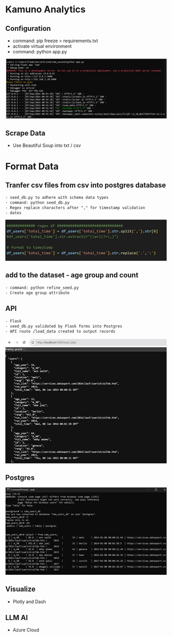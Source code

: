 # Kamuno Analytics

## Configuration
- command: pip freeze > requirements.txt
- activate virtual environment
- command: python app.py

![alt text](python_app.jpg)

## Scrape Data
- Use Beautiful Soup into txt / csv


# Format Data

## Tranfer csv files from csv into postgres database
```
- seed_db.py to adhere with schema data types
- command: python seed_db.py
- Regex replace characters after "," for timestamp validation
- dates
```

![alt text](code_seed.jpg)


## add to the dataset - age group and count
```
- command: python refine_seed.py
- Create age group attribute
```

## API
```
- Flask
- seed_db.py validated by Flask forms into Postgres
- API route /load_data created to output records
```

![alt text](api_route.jpg)

## Postgres

![alt text](psql_records.jpg)

## Visualize
- Plotly and Dash

## LLM AI
- Azure Cloud

